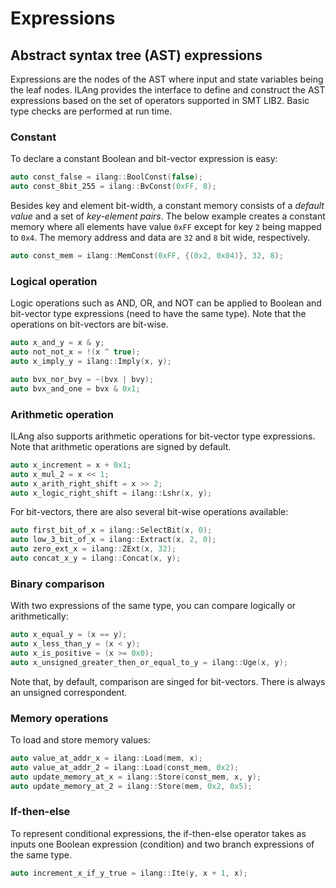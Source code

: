 # Expressions

## Abstract syntax tree \(AST\) expressions

Expressions are the nodes of the AST where input and state variables being the leaf nodes. ILAng provides the interface to define and construct the AST expressions based on the set of operators supported in SMT LIB2. Basic type checks are performed at run time. 

### Constant

To declare a constant Boolean and bit-vector expression is easy:

```cpp
auto const_false = ilang::BoolConst(false);
auto const_8bit_255 = ilang::BvConst(0xFF, 8);
```

Besides key and element bit-width, a constant memory consists of a _default value_ and a set of _key-element pairs_. The below example creates a constant memory where all elements have value `0xFF` except for key `2` being mapped to `0x4`. The memory address and data are `32` and `8` bit wide, respectively. 

```cpp
auto const_mem = ilang::MemConst(0xFF, {(0x2, 0x04)}, 32, 8);
```

### Logical operation

Logic operations such as AND, OR, and NOT can be applied to Boolean and bit-vector type expressions \(need to have the same type\). Note that the operations on bit-vectors are bit-wise. 

```cpp
auto x_and_y = x & y;
auto not_not_x = !(x ^ true);
auto x_imply_y = ilang::Imply(x, y);

auto bvx_nor_bvy = ~(bvx | bvy);
auto bvx_and_one = bvx & 0x1;
```

### Arithmetic operation

ILAng also supports arithmetic operations for bit-vector type expressions. Note that arithmetic operations are signed by default. 

```cpp
auto x_increment = x + 0x1; 
auto x_mul_2 = x << 1;
auto x_arith_right_shift = x >> 2;
auto x_logic_right_shift = ilang::Lshr(x, y);
```

For bit-vectors, there are also several bit-wise operations available:

```cpp
auto first_bit_of_x = ilang::SelectBit(x, 0);
auto low_3_bit_of_x = ilang::Extract(x, 2, 0);
auto zero_ext_x = ilang::ZExt(x, 32);
auto concat_x_y = ilang::Concat(x, y);
```

### Binary comparison 

With two expressions of the same type, you can compare logically or arithmetically:

```cpp
auto x_equal_y = (x == y);
auto x_less_than_y = (x < y);
auto x_is_positive = (x >= 0x0);
auto x_unsigned_greater_then_or_equal_to_y = ilang::Uge(x, y);
```

Note that, by default, comparison are singed for bit-vectors. There is always an unsigned correspondent. 

### Memory operations

To load and store memory values:

```cpp
auto value_at_addr_x = ilang::Load(mem, x);
auto value_at_addr_2 = ilang::Load(const_mem, 0x2);
auto update_memory_at_x = ilang::Store(const_mem, x, y);
auto update_memory_at_2 = ilang::Store(mem, 0x2, 0x5);
```

### If-then-else

To represent conditional expressions, the if-then-else operator takes as inputs one Boolean expression \(condition\) and two branch expressions of the same type. 

```cpp
auto increment_x_if_y_true = ilang::Ite(y, x + 1, x);
```


